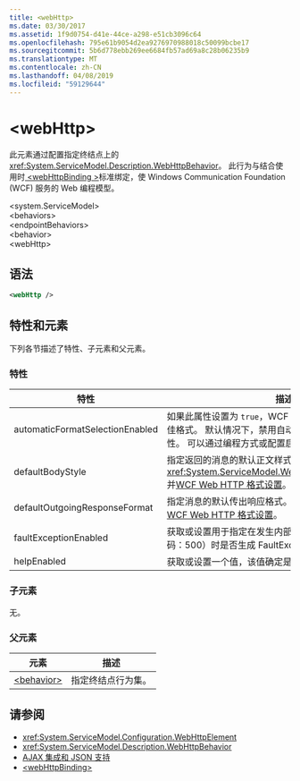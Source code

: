 ```yaml
---
title: <webHttp>
ms.date: 03/30/2017
ms.assetid: 1f9d0754-d41e-44ce-a298-e51cb3096c64
ms.openlocfilehash: 795e61b9054d2ea9276970988018c50099bcbe17
ms.sourcegitcommit: 5b6d778ebb269ee6684fb57ad69a8c28b06235b9
ms.translationtype: MT
ms.contentlocale: zh-CN
ms.lasthandoff: 04/08/2019
ms.locfileid: "59129644"
---
```

# <a name="webhttp"></a>\<webHttp>
此元素通过配置指定终结点上的 <xref:System.ServiceModel.Description.WebHttpBehavior>。 此行为与结合使用时[ \<webHttpBinding >](../../../../../docs/framework/configure-apps/file-schema/wcf/webhttpbinding.md)标准绑定，使 Windows Communication Foundation (WCF) 服务的 Web 编程模型。  
  
 \<system.ServiceModel>  
\<behaviors>  
\<endpointBehaviors>  
\<behavior>  
\<webHttp>  
  
## <a name="syntax"></a>语法  
  
```xml  
<webHttp />
```  
  
## <a name="attributes-and-elements"></a>特性和元素  
 下列各节描述了特性、子元素和父元素。  
  
### <a name="attributes"></a>特性  
  
|特性|描述|  
|---------------|-----------------|  
|automaticFormatSelectionEnabled|如果此属性设置为 `true`，WCF 基础结构将确定要使用的最佳格式。 默认情况下，禁用自动格式选择，以保证向后兼容性。 可以通过编程方式或配置启用自动格式选择。|  
|defaultBodyStyle|指定返回的消息的默认正文样式。 有关详细信息，请参阅<xref:System.ServiceModel.Web.WebMessageBodyStyle>并[WCF Web HTTP 格式设置](../../../../../docs/framework/wcf/feature-details/wcf-web-http-formatting.md)。|  
|defaultOutgoingResponseFormat|指定消息的默认传出响应格式。 有关详细信息，请参阅[WCF Web HTTP 格式设置](../../../../../docs/framework/wcf/feature-details/wcf-web-http-formatting.md)。|  
|faultExceptionEnabled|获取或设置用于指定在发生内部服务器错误（HTTP 状态代码：500）时是否生成 FaultException 的标志。|  
|helpEnabled|获取或设置一个值，该值确定是否启用了帮助页。|  
  
### <a name="child-elements"></a>子元素  
 无。  
  
### <a name="parent-elements"></a>父元素  
  
|元素|描述|  
|-------------|-----------------|  
|[\<behavior>](../../../../../docs/framework/configure-apps/file-schema/wcf/behavior-of-endpointbehaviors.md)|指定终结点行为集。|  
  
## <a name="see-also"></a>请参阅

- <xref:System.ServiceModel.Configuration.WebHttpElement>
- <xref:System.ServiceModel.Description.WebHttpBehavior>
- [AJAX 集成和 JSON 支持](../../../../../docs/framework/wcf/feature-details/ajax-integration-and-json-support.md)
- [\<webHttpBinding>](../../../../../docs/framework/configure-apps/file-schema/wcf/webhttpbinding.md)
